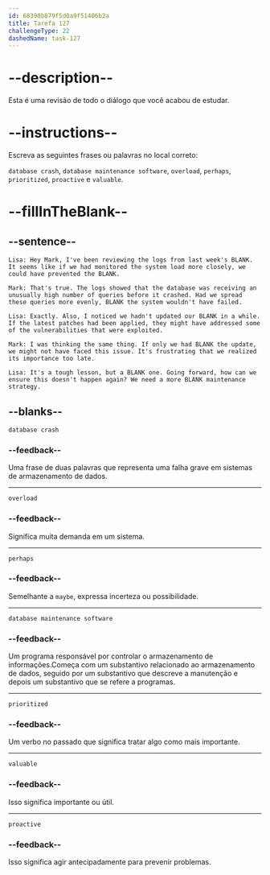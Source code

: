 ```yaml
---
id: 68390b879f5d0a9f51406b2a
title: Tarefa 127
challengeType: 22
dashedName: task-127
---
```


<!-- REVIEW -->

# --description--

Esta é uma revisão de todo o diálogo que você acabou de estudar.

# --instructions--

Escreva as seguintes frases ou palavras no local correto:

`database crash`, `database maintenance software`, `overload`, `perhaps`, `prioritized`, `proactive` e `valuable`.

# --fillInTheBlank--

## --sentence--

`Lisa: Hey Mark, I've been reviewing the logs from last week's BLANK. It seems like if we had monitored the system load more closely, we could have prevented the BLANK.`

`Mark: That's true. The logs showed that the database was receiving an unusually high number of queries before it crashed. Had we spread these queries more evenly, BLANK the system wouldn't have failed.`

`Lisa: Exactly. Also, I noticed we hadn't updated our BLANK in a while. If the latest patches had been applied, they might have addressed some of the vulnerabilities that were exploited.`

`Mark: I was thinking the same thing. If only we had BLANK the update, we might not have faced this issue. It's frustrating that we realized its importance too late.`

`Lisa: It's a tough lesson, but a BLANK one. Going forward, how can we ensure this doesn't happen again? We need a more BLANK maintenance strategy.`

## --blanks--

`database crash`

### --feedback--

Uma frase de duas palavras que representa uma falha grave em sistemas de armazenamento de dados.

---

`overload`

### --feedback--

Significa muita demanda em um sistema.

---

`perhaps`

### --feedback--

Semelhante a `maybe`, expressa incerteza ou possibilidade.

---

`database maintenance software`

### --feedback--

Um programa responsável por controlar o armazenamento de informações.Começa com um substantivo relacionado ao armazenamento de dados, seguido por um substantivo que descreve a manutenção e depois um substantivo que se refere a programas.

---

`prioritized`

### --feedback--

Um verbo no passado que significa tratar algo como mais importante.

---

`valuable`

### --feedback--

Isso significa importante ou útil.

---

`proactive`

### --feedback--

Isso significa agir antecipadamente para prevenir problemas.
